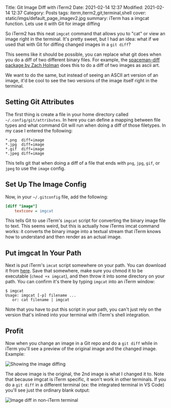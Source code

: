 Title: Git Image Diff with iTerm2
Date: 2021-02-14 12:37
Modified: 2021-02-14 12:37
Category: Posts
tags: iterm,iterm2,git,terminal,shell
cover: static/imgs/default_page_imagev2.jpg
summary: iTerm has a imgcat function. Lets use it with Git for image diffing

So iTerm2 has this neat `imgcat` command that allows you to "cat" or
view an image right in the terminal.  It's pretty sweet, but I had an
idea: what if we used that with Git for diffing changed images in a
`git diff`?

This seems like it should be possible, you can replace what git does
when you do a diff of two different binary files.  For example, the
[spaceman-diff package by Zach Holman](https://zachholman.com/posts/command-line-image-diffs/)
does this to do a diff of two images as ascii art.

We want to do the same, but instead of seeing an ASCII art version
of an image, it'd be cool to see the two versions of the image itself
right in the terminal.

## Setting Git Attributes

The first thing is create a file in your home directory called
`~/.config/git/attributes`.  In here you can define a mapping between file types
and what command Git will run when doing a diff of those filetypes.  In my case
I entered the following:

```config
*.png  diff=image
*.jpg  diff=image
*.gif  diff=image
*.jpeg diff=image
```

This tells git that when doing a diff of a file that ends with `png`, `jpg`,
`gif`, or `jpeg` to use the `image` config.

## Set Up The Image Config

Now, in your `~/.gitconfig` file, add the following:

```ini
[diff "image"]
    textconv = imgcat
```

This tells Git to use iTerm's `imgcat` script for converting the binary image
file to text.  This seems weird, but this is actually how iTerms imcat command
works: it converts the binary image into a textual stream that iTerm knows how
to understand and then render as an actual image.

## Put imgcat In Your Path

Next is put iTerm's `imcat` script somewhere on your path.  You can download it
from [here](https://iterm2.com/utilities/imgcat).  Save that somewhere, make sure
you chmod it to be executable (`chmod +x imgcat`), and then throw it into some
directory on your path.  You can confirm it's there by typing `imgcat` into an
iTerm window:

```shell
$ imgcat
Usage: imgcat [-p] filename ...
   or: cat filename | imgcat
```

Note that you have to put this script in your path, you can't just rely on the
version that's inlined into your terminal with iTerm's shell integration.

## Profit

Now when you change an image in a Git repo and do a `git diff` while in iTerm
you'll see a preview of the original image and the changed image.  Example:

![Showing the image diffing]({static}/static/imgs/imgcatDiff.png)

The above image is the original, the 2nd image is what I changed it to.  Note
that because imgcat is iTerm specific, it won't work in other terminals.  If
you do a `git diff` in a different terminal (ex: the integrated terminal in
VS Code) you'll see just the ordinary blank output:

![Image diff in non-iTerm terminal]({static}/static/imgs/imgcatdiffvscode.png)
